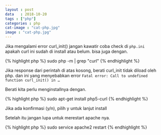 ```yaml
---
layout : post
data   : 2018-10-20
tags : ["php"]
categories : php
cat-image : "cat-php.jpg"
image : "cat-php.jpg"
---
```


Jika mengalami error curl_init() jangan kawatir coba check di `php.ini` apakah
curl ini sudah di install atau belum. bisa juga dengan.

{% highlight php %}
sudo php -m | grep "curl"
{% endhighlight %}

Jika response dari perintah di atas kosong, berati curl_init tidak diload oleh php.
dan ini yang menyebabkan error `Fatal error: Call to undefined function curl_init() in …`

Berati kita perlu menginstallnya dengan.

{% highlight php %}
sudo apt-get install php5-curl
{% endhighlight %}

Jika ada konfirmasi (y/n), pilih y untuk lanjut install

Setelah itu jangan lupa untuk merestart apache nya.

{% highlight php %}
sudo service apache2 restart
{% endhighlight %}
